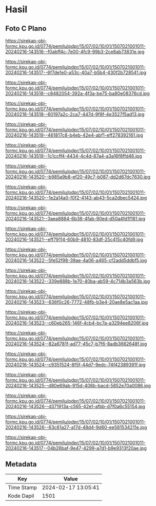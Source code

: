 # Hasil

## Foto C Plano

https://sirekap-obj-formc.kpu.go.id/0774/pemilu/pdpr/15/07/02/10/01/1507021001011-20240216-143516--f0abff4c-7e00-4fc9-99b3-2ce8ab73831e.jpg

https://sirekap-obj-formc.kpu.go.id/0774/pemilu/pdpr/15/07/02/10/01/1507021001011-20240216-143517--6f7de1e0-a53c-40a7-b5b4-430f2b728541.jpg

https://sirekap-obj-formc.kpu.go.id/0774/pemilu/pdpr/15/07/02/10/01/1507021001011-20240216-143518--c8482054-392a-4f3a-be75-ba80e08376cd.jpg

https://sirekap-obj-formc.kpu.go.id/0774/pemilu/pdpr/15/07/02/10/01/1507021001011-20240216-143518--60197a2c-2ca7-447d-9f8f-4e3527f5ad13.jpg

https://sirekap-obj-formc.kpu.go.id/0774/pemilu/pdpr/15/07/02/10/01/1507021001011-20240216-143519--461817c8-b4eb-42e4-abf1-eff278392161.jpg

https://sirekap-obj-formc.kpu.go.id/0774/pemilu/pdpr/15/07/02/10/01/1507021001011-20240216-143519--1c1ccff4-4434-4c4d-87a4-a3a16f8ffd46.jpg

https://sirekap-obj-formc.kpu.go.id/0774/pemilu/pdpr/15/07/02/10/01/1507021001011-20240216-143520--b985a9b8-ef20-49c7-b087-dd2d67dc7630.jpg

https://sirekap-obj-formc.kpu.go.id/0774/pemilu/pdpr/15/07/02/10/01/1507021001011-20240216-143520--1e2a14a0-f0f2-4143-ab43-5ca2dbec5424.jpg

https://sirekap-obj-formc.kpu.go.id/0774/pemilu/pdpr/15/07/02/10/01/1507021001011-20240216-143521--3aea8884-6b38-4fab-90ed-d50a4fd1f181.jpg

https://sirekap-obj-formc.kpu.go.id/0774/pemilu/pdpr/15/07/02/10/01/1507021001011-20240216-143521--eff79114-60b9-4810-83df-25c415c40fd9.jpg

https://sirekap-obj-formc.kpu.go.id/0774/pemilu/pdpr/15/07/02/10/01/1507021001011-20240216-143522--5fe52f98-39ae-4a06-a465-cf2add5ddbf5.jpg

https://sirekap-obj-formc.kpu.go.id/0774/pemilu/pdpr/15/07/02/10/01/1507021001011-20240216-143522--339e888b-1e70-40ba-ab59-4c714b3a563b.jpg

https://sirekap-obj-formc.kpu.go.id/0774/pemilu/pdpr/15/07/02/10/01/1507021001011-20240216-143523--636f0c26-7772-48fb-b3e4-20ae8e5ac1aa.jpg

https://sirekap-obj-formc.kpu.go.id/0774/pemilu/pdpr/15/07/02/10/01/1507021001011-20240216-143523--c60eb265-146f-4cb4-bc7a-a3294ee8206f.jpg

https://sirekap-obj-formc.kpu.go.id/0774/pemilu/pdpr/15/07/02/10/01/1507021001011-20240216-143524--82a6781f-ad77-45c7-b7f6-8adb3662648f.jpg

https://sirekap-obj-formc.kpu.go.id/0774/pemilu/pdpr/15/07/02/10/01/1507021001011-20240216-143524--c9351524-8f5f-44d7-9edc-74f42389391f.jpg

https://sirekap-obj-formc.kpu.go.id/0774/pemilu/pdpr/15/07/02/10/01/1507021001011-20240216-143525--d80e69ab-915d-406b-bacd-5852e70a0086.jpg

https://sirekap-obj-formc.kpu.go.id/0774/pemilu/pdpr/15/07/02/10/01/1507021001011-20240216-143526--d371913a-c565-42e1-afbb-d7f0a6c55154.jpg

https://sirekap-obj-formc.kpu.go.id/0774/pemilu/pdpr/15/07/02/10/01/1507021001011-20240216-143526--63c61a27-a17d-48d4-9d60-ee581534211e.jpg

https://sirekap-obj-formc.kpu.go.id/0774/pemilu/pdpr/15/07/02/10/01/1507021001011-20240216-143517--04b26baf-9e47-4299-a7d1-b9e9313f20ae.jpg


## Metadata

| Key        | Value               |
| ---------- | ------------------- |
| Time Stamp | 2024-02-17 13:05:41 |
| Kode Dapil | 1501                |



